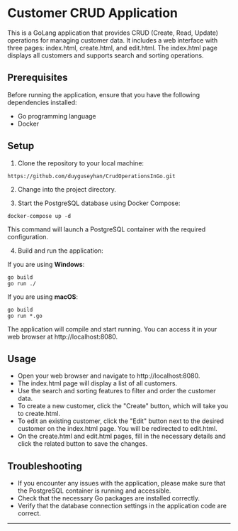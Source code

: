 # Customer CRUD Application

This is a GoLang application that provides CRUD (Create, Read, Update) operations for managing customer data. It includes a web interface with three pages: index.html, create.html, and edit.html. The index.html page displays all customers and supports search and sorting operations.

## Prerequisites

Before running the application, ensure that you have the following dependencies installed:

- Go programming language
- Docker

## Setup

1. Clone the repository to your local machine:

```shell
https://github.com/duyguseyhan/CrudOperationsInGo.git
```

2. Change into the project directory.


3. Start the PostgreSQL database using Docker Compose:

```shell
docker-compose up -d
```

This command will launch a PostgreSQL container with the required configuration.

4. Build and run the application:

If you are using **Windows**:

```shell
go build
go run ./
```

If you are using **macOS**:

```shell
go build
go run *.go
```

The application will compile and start running. You can access it in your web browser at http://localhost:8080.

## Usage

- Open your web browser and navigate to http://localhost:8080.
- The index.html page will display a list of all customers.
- Use the search and sorting features to filter and order the customer data.
- To create a new customer, click the "Create" button, which will take you to create.html.
- To edit an existing customer, click the "Edit" button next to the desired customer on the index.html page. You will be redirected to edit.html.
- On the create.html and edit.html pages, fill in the necessary details and click the related button to save the changes.

## Troubleshooting

- If you encounter any issues with the application, please make sure that the PostgreSQL container is running and accessible.
- Check that the necessary Go packages are installed correctly.
- Verify that the database connection settings in the application code are correct.

---
